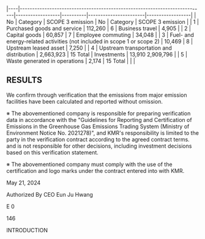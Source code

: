 |----|---------------------------------------------------------------------------|------------------|----------|-----------------------|------------------|
| No | Category                                                                  | SCOPE 3 emission | No       | Category              | SCOPE 3 emission |
| 1  | Purchased goods and service                                               | 112,260          | 6        | Business travel       | 4,905            |
| 2  | Capital goods                                                             | 60,857           | 7        | Employee commuting    | 34,048           |
| 3  | Fuel- and energy-related activities  (not included in scope 1 or scope 2) | 10,469           | 8        | Upstream leased asset | 7,250            |
| 4  | Upstream transportation and  distribution                                 | 2,663,923        | 15 Total | Investments           | 13,910 2,909,796 |
| 5  | Waste generated in operations                                             | 2,174            | 15 Total |                       |                  |

## **RESULTS**

We confirm through verification that the emissions from major emission facilities have been calculated and reported without omission.

※ The abovementioned company is responsible for preparing verification data in accordance with the "Guidelines for Reporting and Certification of Emissions in the Greenhouse Gas Emissions Trading System (Ministry of Environment Notice No. 2021278)", and KMR's responsibility is limited to the party in the verification contract according to the agreed contract terms. and is not responsible for other decisions, including investment decisions based on this verification statement.

※ The abovementioned company must comply with the use of the certification and logo marks under the contract entered into with KMR.

May 21, 2024

Authorized By CEO Eun Ju Hwang

E 0

146

INTRODUCTION
